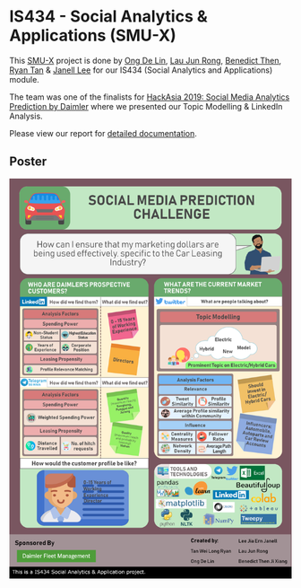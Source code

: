 # IS434 - Social Analytics & Applications (SMU-X)

This [SMU-X](https://x.smu.edu.sg/about/what-is-smu-x) project is done by [Ong De Lin](https://www.linkedin.com/in/de-lin-ong-a2b755170/), [Lau Jun Rong](https://www.linkedin.com/in/laujunrong/), [Benedict Then](https://www.linkedin.com/in/benedict-then/), [Ryan Tan](https://www.linkedin.com/in/ryan-tan-bb7037180/) & [Janell Lee](https://www.linkedin.com/in/janell-lee-263383134/) for our IS434 (Social Analytics and Applications) module. 

The team was one of the finalists for [HackAsia 2019: Social Media Analytics Prediction by Daimler](https://www.hack.asia/en/challenges/daimler-fleet-management?t=BHZ67CRLO19As99Vpb_cVg) where we presented our Topic Modelling & LinkedIn Analysis.

Please view our report for [detailed documentation](https://github.com/delinhquent/IS434_Social-Analytics-and-Applications/blob/master/IS434_G2_Group10_Project_Report%20final.pdf).

## Poster
![Poster](https://raw.githubusercontent.com/delinhquent/IS434_Social-Analytics-and-Applications/master/IS434_G2_Group10_Project_Poster.png)
